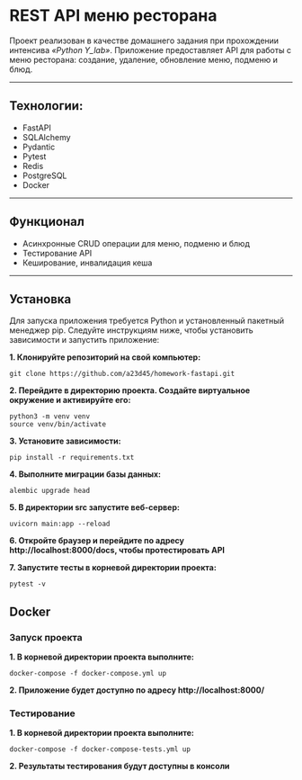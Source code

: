 # REST API меню ресторана
Проект реализован в качестве домашнего задания при прохождении интенсива *«Python Y_lab»*. Приложение предоставляет API для работы с меню ресторана: создание, удаление, обновление меню, подменю и блюд.
___
## Технологии:
+ FastAPI
+ SQLAlchemy
+ Pydantic
+ Pytest
+ Redis
+ PostgreSQL
+ Docker
___
## Функционал
+ Асинхронные CRUD операции для меню, подменю и блюд
+ Тестирование API
+ Кеширование, инвалидация кеша
___
## Установка
Для запуска приложения требуется Python и установленный пакетный менеджер pip. Следуйте инструкциям ниже, чтобы установить зависимости и запустить приложение:

**1. Клонируйте репозиторий на свой компьютер:**
```
git clone https://github.com/a23d45/homework-fastapi.git
```

**2. Перейдите в директорию проекта. Создайте виртуальное окружение и активируйте его:**
```
python3 -m venv venv
source venv/bin/activate
```


**3. Установите зависимости:**
```
pip install -r requirements.txt
```


**4. Выполните миграции базы данных:**
```
alembic upgrade head
```


**5. В директории src запустите веб-сервер:**
```
uvicorn main:app --reload
```


**6. Откройте браузер и перейдите по адресу http://localhost:8000/docs, чтобы протестировать API**


**7. Запустите тесты в корневой директории проекта:**
```
pytest -v
```


## Docker
### Запуск проекта
**1. В корневой директории проекта выполните:**
```
docker-compose -f docker-compose.yml up
```


**2. Приложение будет доступно по адресу http://localhost:8000/**

### Тестирование
**1. В корневой директории проекта выполните:**
```
docker-compose -f docker-compose-tests.yml up
```


**2. Результаты тестирования будут доступны в консоли**
